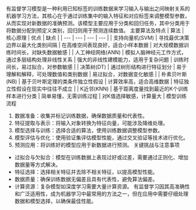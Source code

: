 有监督学习模型是一种利用已知标签的训练数据来学习输入与输出之间映射关系的机器学习方法，其核心在于通过训练集中的输入特征和对应标签来调整模型参数，从而实现对新数据的准确预测。该模型主要应用于分类和回归任务，其中分类用于将数据分配到预定义类别，回归则用于预测连续数值。
主要算法及特点
| 算法 | 核心原理 | 优点 | 缺点 |
| --- | --- | --- | --- |
| 支持向量机(SVM) | 寻找最优决策边界以最大化类别间隔 | 在高维空间表现良好，适合小样本数据 | 对大规模数据训练时间长，对缺失数据敏感 |
| 人工神经网络(ANN) | 模拟人脑神经元工作方式，通过多层结构处理非线性关系 | 强大的非线性建模能力，适用于复杂问题 | 训练时间长，易过拟合，对参数敏感 |
| 决策树(DT) | 通过树形结构进行特征划分 | 易于理解和解释，可处理数值和类别数据 | 易过拟合，对数据变化敏感 |
| 朴素贝叶斯(NB) | 基于贝叶斯定理的类条件独立性假设 | 计算效率高，适合高维数据 | 特征独立性假设在现实中往往不成立 |
| K近邻(KNN) | 基于距离度量找到最近的K个训练样本进行分类 | 简单易懂，无需训练过程 | 对K值选择敏感，计算量大 |
模型训练流程
1. 数据准备：收集并标记训练数据，确保数据质量和代表性。
2. 特征提取与表示：将输入对象转换为特征向量，可能涉及降维处理。
3. 模型选择与训练：选择合适的算法，使用训练数据调整模型参数。
4. 模型评估与优化：使用验证集评估模型性能，通过交叉验证等技术进行优化。
5. 预测应用：将训练好的模型应用于新数据进行预测。
关键挑战与注意事项
- 过拟合与欠拟合：模型在训练数据上表现过好或过差，需要通过正则化、增加数据量等方式解决。
- 特征选择：选择相关特征并去除不相关特征，以提高模型性能。
- 数据质量：确保训练数据无偏差且具有代表性，避免算法偏差。
- 计算资源：复杂模型如深度学习需要大量计算资源。
有监督学习因其高准确性和广泛适用性，成为机器学习中最常用的方法之一，但在应用中需要仔细处理数据和模型选择，以确保最佳性能。
